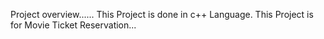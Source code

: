 Project overview......
This Project is done in c++ Language. 
This Project is for Movie Ticket Reservation...
